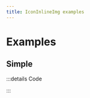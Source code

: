 ```yaml
---
title: IconInlineImg examples
---
```


# Examples

## Simple

<PreviewIframe src="./stories/story.html" height="300px" />

:::details Code

<SimpleTabs :items="['app.twig']">
  <template #content-1>

<<< ./components/atoms/IconInlineImg/stories/app.twig

  </template>
</SimpleTabs>

:::
